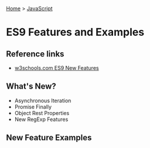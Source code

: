 [Home](../../) > [JavaScript](../)

# ES9 Features and Examples

## Reference links

- [w3schools.com ES9 New Features](https://www.w3schools.com/js/js_es9.asp)

## What's New?

- Asynchronous Iteration
- Promise Finally
- Object Rest Properties
- New RegExp Features

## New Feature Examples

###
